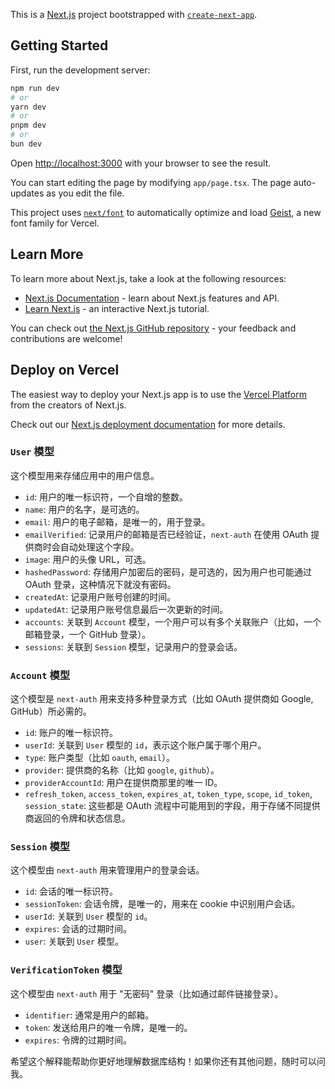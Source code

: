 This is a [Next.js](https://nextjs.org) project bootstrapped with [`create-next-app`](https://nextjs.org/docs/app/api-reference/cli/create-next-app).

## Getting Started

First, run the development server:

```bash
npm run dev
# or
yarn dev
# or
pnpm dev
# or
bun dev
```

Open [http://localhost:3000](http://localhost:3000) with your browser to see the result.

You can start editing the page by modifying `app/page.tsx`. The page auto-updates as you edit the file.

This project uses [`next/font`](https://nextjs.org/docs/app/building-your-application/optimizing/fonts) to automatically optimize and load [Geist](https://vercel.com/font), a new font family for Vercel.

## Learn More

To learn more about Next.js, take a look at the following resources:

- [Next.js Documentation](https://nextjs.org/docs) - learn about Next.js features and API.
- [Learn Next.js](https://nextjs.org/learn) - an interactive Next.js tutorial.

You can check out [the Next.js GitHub repository](https://github.com/vercel/next.js) - your feedback and contributions are welcome!

## Deploy on Vercel

The easiest way to deploy your Next.js app is to use the [Vercel Platform](https://vercel.com/new?utm_medium=default-template&filter=next.js&utm_source=create-next-app&utm_campaign=create-next-app-readme) from the creators of Next.js.

Check out our [Next.js deployment documentation](https://nextjs.org/docs/app/building-your-application/deploying) for more details.


### `User` 模型

这个模型用来存储应用中的用户信息。

- `id`: 用户的唯一标识符，一个自增的整数。
- `name`: 用户的名字，是可选的。
- `email`: 用户的电子邮箱，是唯一的，用于登录。
- `emailVerified`: 记录用户的邮箱是否已经验证，`next-auth` 在使用 OAuth 提供商时会自动处理这个字段。
- `image`: 用户的头像 URL，可选。
- `hashedPassword`: 存储用户加密后的密码，是可选的，因为用户也可能通过 OAuth 登录，这种情况下就没有密码。
- `createdAt`: 记录用户账号创建的时间。
- `updatedAt`: 记录用户账号信息最后一次更新的时间。
- `accounts`: 关联到 `Account` 模型，一个用户可以有多个关联账户（比如，一个邮箱登录，一个 GitHub 登录）。
- `sessions`: 关联到 `Session` 模型，记录用户的登录会话。

### `Account` 模型

这个模型是 `next-auth` 用来支持多种登录方式（比如 OAuth 提供商如 Google, GitHub）所必需的。

- `id`: 账户的唯一标识符。
- `userId`: 关联到 `User` 模型的 `id`，表示这个账户属于哪个用户。
- `type`: 账户类型（比如 `oauth`, `email`）。
- `provider`: 提供商的名称（比如 `google`, `github`）。
- `providerAccountId`: 用户在提供商那里的唯一 ID。
- `refresh_token`, `access_token`, `expires_at`, `token_type`, `scope`, `id_token`, `session_state`: 这些都是 OAuth 流程中可能用到的字段，用于存储不同提供商返回的令牌和状态信息。

### `Session` 模型

这个模型由 `next-auth` 用来管理用户的登录会话。

- `id`: 会话的唯一标识符。
- `sessionToken`: 会话令牌，是唯一的，用来在 cookie 中识别用户会话。
- `userId`: 关联到 `User` 模型的 `id`。
- `expires`: 会话的过期时间。
- `user`: 关联到 `User` 模型。

### `VerificationToken` 模型

这个模型由 `next-auth` 用于 "无密码" 登录（比如通过邮件链接登录）。

- `identifier`: 通常是用户的邮箱。
- `token`: 发送给用户的唯一令牌，是唯一的。
- `expires`: 令牌的过期时间。

希望这个解释能帮助你更好地理解数据库结构！如果你还有其他问题，随时可以问我。
